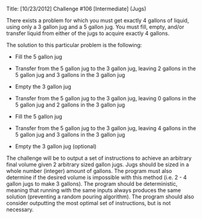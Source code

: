 Title: [10/23/2012] Challenge #106 [Intermediate] (Jugs)

There exists a problem for which you must get exactly 4 gallons of liquid, using only a 3 gallon jug and a 5 gallon jug. You must fill, empty, and/or transfer liquid from either of the jugs to acquire exactly 4 gallons. 

The solution to this particular problem is the following:

- Fill the 5 gallon jug

- Transfer from the 5 gallon jug to the 3 gallon jug, leaving 2 gallons in the 5 gallon jug and 3 gallons in the 3 gallon jug

- Empty the 3 gallon jug

- Transfer from the 5 gallon jug to the 3 gallon jug, leaving 0 gallons in the 5 gallon jug and 2 gallons in the 3 gallon jug

- Fill the 5 gallon jug

- Transfer from the 5 gallon jug to the 3 gallon jug, leaving 4 gallons in the 5 gallon jug and 3 gallons in the 3 gallon jug

- Empty the 3 gallon jug (optional)


The challenge will be to output a set of instructions to achieve an arbitrary final volume given 2 arbitrary sized gallon jugs. Jugs should be sized in a whole number (integer) amount of gallons. The program must also determine if the desired volume is impossible with this method (i.e. 2 - 4 gallon jugs to make 3 gallons). The program should be deterministic, meaning that running with the same inputs always produces the same solution (preventing a random pouring algorithm). The program should also consider outputting the most optimal set of instructions, but is not necessary.